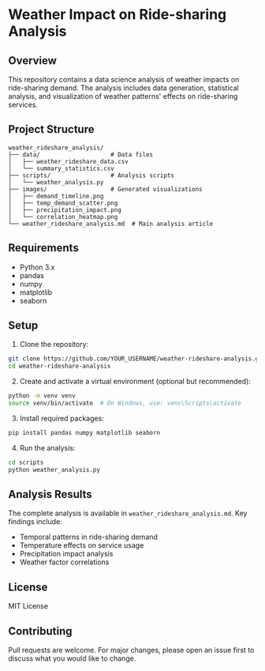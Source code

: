 # Weather Impact on Ride-sharing Analysis

## Overview
This repository contains a data science analysis of weather impacts on ride-sharing demand. The analysis includes data generation, statistical analysis, and visualization of weather patterns' effects on ride-sharing services.

## Project Structure
```
weather_rideshare_analysis/
├── data/                    # Data files
│   ├── weather_rideshare_data.csv
│   └── summary_statistics.csv
├── scripts/                 # Analysis scripts
│   └── weather_analysis.py
├── images/                  # Generated visualizations
│   ├── demand_timeline.png
│   ├── temp_demand_scatter.png
│   ├── precipitation_impact.png
│   └── correlation_heatmap.png
└── weather_rideshare_analysis.md  # Main analysis article
```

## Requirements
- Python 3.x
- pandas
- numpy
- matplotlib
- seaborn

## Setup
1. Clone the repository:
```bash
git clone https://github.com/YOUR_USERNAME/weather-rideshare-analysis.git
cd weather-rideshare-analysis
```

2. Create and activate a virtual environment (optional but recommended):
```bash
python -m venv venv
source venv/bin/activate  # On Windows, use: venv\Scripts\activate
```

3. Install required packages:
```bash
pip install pandas numpy matplotlib seaborn
```

4. Run the analysis:
```bash
cd scripts
python weather_analysis.py
```

## Analysis Results
The complete analysis is available in `weather_rideshare_analysis.md`. Key findings include:
- Temporal patterns in ride-sharing demand
- Temperature effects on service usage
- Precipitation impact analysis
- Weather factor correlations

## License
MIT License

## Contributing
Pull requests are welcome. For major changes, please open an issue first to discuss what you would like to change.